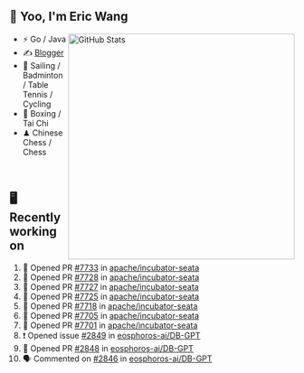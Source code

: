 ## 👋 Yoo, I'm Eric Wang

<img align="right" src="https://github-readme-stats.vercel.app/api?username=WangzJi&show_icons=true&theme=tokyonight&hide_border=true" alt="GitHub Stats" width="400" />


- ⚡ Go / Java
- ✍️ [Blogger](https://niceu.wang)
- 🏃 Sailing / Badminton / Table Tennis / Cycling
- 🥋 Boxing / Tai Chi
- ♟ Chinese Chess / Chess

<br/>

## 🖥️ Recently working on
<!--START_SECTION:activity-->
1. 💪 Opened PR [#7733](undefined) in [apache/incubator-seata](https://github.com/apache/incubator-seata)
2. 💪 Opened PR [#7728](undefined) in [apache/incubator-seata](https://github.com/apache/incubator-seata)
3. 💪 Opened PR [#7727](undefined) in [apache/incubator-seata](https://github.com/apache/incubator-seata)
4. 💪 Opened PR [#7725](undefined) in [apache/incubator-seata](https://github.com/apache/incubator-seata)
5. 💪 Opened PR [#7718](undefined) in [apache/incubator-seata](https://github.com/apache/incubator-seata)
6. 💪 Opened PR [#7705](undefined) in [apache/incubator-seata](https://github.com/apache/incubator-seata)
7. 💪 Opened PR [#7701](undefined) in [apache/incubator-seata](https://github.com/apache/incubator-seata)
8. ❗ Opened issue [#2849](https://github.com/eosphoros-ai/DB-GPT/issues/2849) in [eosphoros-ai/DB-GPT](https://github.com/eosphoros-ai/DB-GPT)
9. 💪 Opened PR [#2848](https://github.com/eosphoros-ai/DB-GPT/pull/2848) in [eosphoros-ai/DB-GPT](https://github.com/eosphoros-ai/DB-GPT)
10. 🗣 Commented on [#2846](https://github.com/eosphoros-ai/DB-GPT/issues/2846#issuecomment-3069203371) in [eosphoros-ai/DB-GPT](https://github.com/eosphoros-ai/DB-GPT)
<!--END_SECTION:activity-->


